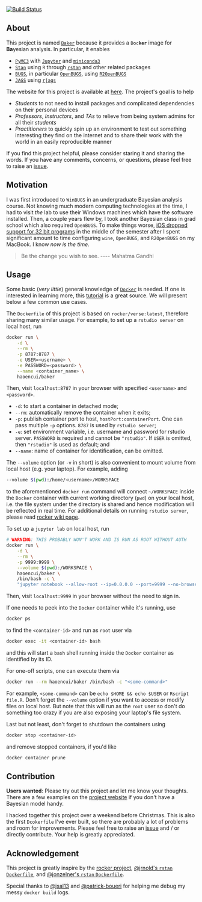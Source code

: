 [![Build Status](https://travis-ci.org/Haoen-Cui/baker-bayesian-analysis-in-docker.svg?branch=master)](https://travis-ci.org/Haoen-Cui/baker-bayesian-analysis-in-docker)

## About

This project is named [`Baker`](https://haoen-cui.github.io/baker-bayesian-analysis-in-docker) because it provides a `Doc`**`ker`** image for **Ba**yesian analysis. In particular, it enables  

- [`PyMC3`](https://docs.pymc.io/) with [`Jupyter`](https://jupyterlab.readthedocs.io/en/stable/) and [`miniconda3`](https://docs.conda.io/en/latest/miniconda.html) 
- [`Stan`](https://mc-stan.org/) using `R` through [`rstan`](https://cran.r-project.org/web/packages/rstan/index.html) and other related packages 
- [`BUGS`](https://www.mrc-bsu.cam.ac.uk/software/bugs/), in particular [`OpenBUGS`](http://www.openbugs.net/w/FrontPage), using [`R2OpenBUGS`](https://cran.r-project.org/web/packages/R2OpenBUGS/index.html)
- [`JAGS`](http://mcmc-jags.sourceforge.net/) using [`rjags`](https://cran.r-project.org/web/packages/rjags/index.html)

The website for this project is available at [here](https://haoen-cui.github.io/baker-bayesian-analysis-in-docker). The project's goal is to help 

- *Students* to not need to install packages and complicated dependencies on their personal devices 
- *Professors*, *Instructors*, and *TAs* to relieve from being system admins for all their *students*
- *Practitioners* to quickly spin up an environment to test out something interesting they find on the internet and to share their work with the world in an easily reproducible manner  

If you find this project helpful, please consider staring it and sharing the words. If you have any comments, concerns, or questions, please feel free to raise an [issue](https://github.com/Haoen-Cui/baker-bayesian-analysis-in-docker/issues). 


## Motivation 

I was first introduced to `WinBUGS` in an undergraduate Bayesian analysis course. Not knowing much modern computing technologies at the time, I had to visit *the* lab to use their Windows machines which have the software installed. Then, a couple years flew by, I took another Bayesian class in grad school which also required `OpenBUGS`. To make things worse, [iOS dropped support for 32 bit programs](https://developer.apple.com/documentation/uikit/app_and_environment/updating_your_app_from_32-bit_to_64-bit_architecture) in the middle of the semester after I spent significant amount to time configuring `wine`, `OpenBUGS`, and `R2OpenBUGS` on my MacBook. I know *now is the time*.

> Be the change you wish to see. ---- Mahatma Gandhi 


## Usage 

Some basic (*very little*) general knowledge of [`Docker`](https://docs.docker.com/) is needed. If one is interested in learning more, this [tutorial](https://docker-curriculum.com/) is a great source. We will present below a few common use cases. 

The `Dockerfile` of this project is based on `rocker/verse:latest`, therefore sharing many similar usage. For example, to set up a `rstudio server` on local host, run 
```bash
docker run \
    -d \
    --rm \
    -p 8787:8787 \
    -e USER=<username> \
    -e PASSWORD=<password> \
    --name <container_name> \
    haoencui/baker
```
Then, visit `localhost:8787` in your browser with specified `<username>` and `<password>`. 

- `-d`: to start a container in detached mode; 
- `--rm`: automatically remove the container when it exits; 
- `-p`: publish container port to host, `hostPort:containerPort`. One can pass multiple `-p` options. `8787` is used by `rstudio server`; 
- `-e`: set environment variable, i.e. username and password for rstudio server. `PASSWORD` is required and cannot be `"rstudio"`. If `USER` is omitted, then `"rstudio"` is used as default; and 
- `--name`: name of container for identification, can be omitted. 

The `--volume` option (or `-v` in short) is also convenient to mount volume from local host (e.g. your laptop). For example, adding 
```bash
--volume $(pwd):/home/<username>/WORKSPACE
```
to the aforementioned `docker run` command will connect `~/WORKSPACE` inside the `Docker` container with current working directory (`pwd`) on your local host, i.e. the file system under the directory is shared and hence modification will be reflected in real time. For additional details on running `rstudio server`, please read [rocker wiki page](https://github.com/rocker-org/rocker/wiki/Using-the-RStudio-image). 

To set up a `jupyter lab` on local host, run 
```bash
# WARNING: THIS PROBABLY WON'T WORK AND IS RUN AS ROOT WITHOUT AUTH
docker run \
    -d \
    --rm \
    -p 9999:9999 \
    --volume $(pwd):/WORKSPACE \
    haoencui/baker \
    /bin/bash -c \
    "jupyter notebook --allow-root --ip=0.0.0.0 --port=9999 --no-browser --NotebookApp.token='' --NotebookApp.password=''"
```
Then, visit `localhost:9999` in your browser without the need to sign in. 

If one needs to peek into the `Docker` container while it's running, use 
```bash
docker ps
```
to find the `<container-id>` and run as `root` user via 
```bash
docker exec -it <container-id> bash
```
and this will start a `bash` shell running inside the `Docker` container as identified by its ID. 

For one-off scripts, one can execute them via 
```bash
docker run --rm haoencui/baker /bin/bash -c "<some-command>"
```
For example, `<some-command>` can be `echo $HOME && echo $USER` or `Rscript file.R`. Don't forget the `--volume` option if you want to access or modify files on local host. But note that this will run as the `root` user so don't do something too crazy if you are also exposing your laptop's file system. 

Last but not least, don't forget to shutdown the containers using 
```bash
docker stop <container-id> 
```
and remove stopped containers, if you'd like
```bash
docker container prune	
```


## Contribution 

**Users wanted**: Please try out this project and let me know your thoughts. There are a few examples on the [project website](https://haoen-cui.github.io/baker-bayesian-analysis-in-docker) if you don't have a Bayesian model handy. 

I hacked together this project over a weekend before Christmas. This is also the first `Dcokerfile` I've ever built, so there are probably a lot of problems and room for improvements. Please feel free to raise an [issue](https://github.com/Haoen-Cui/baker-bayesian-analysis-in-docker/issues) and / or directly contribute. Your help is greatly appreciated. 


## Acknowledgement 

This project is greatly inspire by the [rocker project](https://www.rocker-project.org/), [@jrnold's `rstan` `Dockerfile`](https://hub.docker.com/r/jrnold/rstan/dockerfile), and [@jonzelner's `rstan` `Dockerfile`](https://hub.docker.com/r/jonzelner/rstan/dockerfile). 

Special thanks to [@jsal13](https://github.com/jsal13) and [@patrick-boueri](https://github.com/patrick-boueri) for helping me debug my messy `docker build` logs. 
